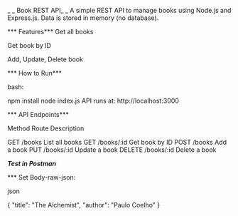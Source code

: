 _ _ Book REST API_ _
A simple REST API to manage books using Node.js and Express.js.
Data is stored in memory (no database).

*** Features***
Get all books

Get book by ID

Add, Update, Delete book

*** How to Run***

bash:

npm install
node index.js
API runs at: http://localhost:3000

*** API Endpoints***

Method	Route	        Description

GET	/books	        List all books
GET	/books/:id	Get book by ID
POST	/books	        Add a book
PUT	/books/:id	Update a book
DELETE	/books/:id	Delete a book

***Test in Postman***

 *** Set Body-raw-json:

json

{
  "title": "The Alchemist",
  "author": "Paulo Coelho"
}
